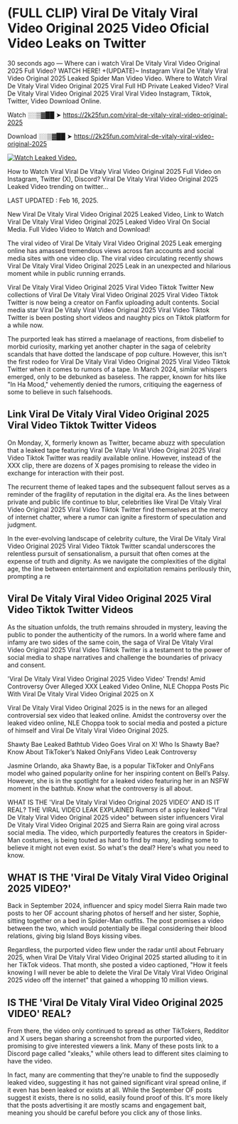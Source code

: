 # (FULL CLIP) Viral De Vitaly Viral Video Original 2025 Video Oficial Video Leaks on Twitter

30 seconds ago — Where can i watch Viral De Vitaly Viral Video Original 2025 Full Video? WATCH HERE! +(UPDATE)~ Instagram Viral De Vitaly Viral Video Original 2025 Leaked Spider Man Video Video. Where to Watch Viral De Vitaly Viral Video Original 2025 Viral Full HD Private Leaked Video? Viral De Vitaly Viral Video Original 2025 Viral Viral Video Instagram, Tiktok, Twitter, Video Download Online.

Watch ░░▒▓██ ➤ https://2k25fun.com/viral-de-vitaly-viral-video-original-2025

Download ░░▒▓██ ➤ https://2k25fun.com/viral-de-vitaly-viral-video-original-2025

[![Watch Leaked Video.](https://miro.medium.com/v2/resize:fit:828/format:webp/1*cilzJN44JGOrTw9NJCrNHA.gif "Watch Leaked Video")](https://2k25fun.com/viral-de-vitaly-viral-video-original-2025)

How to Watch Viral Viral De Vitaly Viral Video Original 2025 Full Video on Instagram, Twitter (X), Discord? Viral De Vitaly Viral Video Original 2025 Leaked Video trending on twitter...

LAST UPDATED : Feb 16, 2025.

New Viral De Vitaly Viral Video Original 2025 Leaked Video, Link to Watch Viral De Vitaly Viral Video Original 2025 Leaked Video Viral On Social Media. Full Video Video to Watch and Download!

The viral video of Viral De Vitaly Viral Video Original 2025 Leak emerging online has amassed tremendous views across fan accounts and social media sites with one video clip. The viral video circulating recently shows Viral De Vitaly Viral Video Original 2025 Leak in an unexpected and hilarious moment while in public running errands.

Viral De Vitaly Viral Video Original 2025 Viral Video Tiktok Twitter New collections of Viral De Vitaly Viral Video Original 2025 Viral Video Tiktok Twitter is now being a creator on Fanfix uploading adult contents. Social media star Viral De Vitaly Viral Video Original 2025 Viral Video Tiktok Twitter is been posting short videos and naughty pics on Tiktok platform for a while now.

The purported leak has stirred a maelanage of reactions, from disbelief to morbid curiosity, marking yet another chapter in the saga of celebrity scandals that have dotted the landscape of pop culture. However, this isn't the first rodeo for Viral De Vitaly Viral Video Original 2025 Viral Video Tiktok Twitter when it comes to rumors of a tape. In March 2024, similar whispers emerged, only to be debunked as baseless. The rapper, known for hits like "In Ha Mood," vehemently denied the rumors, critiquing the eagerness of some to believe in such falsehoods.

## Link Viral De Vitaly Viral Video Original 2025 Viral Video Tiktok Twitter Videos

On Monday, X, formerly known as Twitter, became abuzz with speculation that a leaked tape featuring Viral De Vitaly Viral Video Original 2025 Viral Video Tiktok Twitter was readily available online. However, instead of the XXX clip, there are dozens of X pages promising to release the video in exchange for interaction with their post.

The recurrent theme of leaked tapes and the subsequent fallout serves as a reminder of the fragility of reputation in the digital era. As the lines between private and public life continue to blur, celebrities like Viral De Vitaly Viral Video Original 2025 Viral Video Tiktok Twitter find themselves at the mercy of internet chatter, where a rumor can ignite a firestorm of speculation and judgment.

In the ever-evolving landscape of celebrity culture, the Viral De Vitaly Viral Video Original 2025 Viral Video Tiktok Twitter scandal underscores the relentless pursuit of sensationalism, a pursuit that often comes at the expense of truth and dignity. As we navigate the complexities of the digital age, the line between entertainment and exploitation remains perilously thin, prompting a re

##  Viral De Vitaly Viral Video Original 2025 Viral Video Tiktok Twitter Videos

As the situation unfolds, the truth remains shrouded in mystery, leaving the public to ponder the authenticity of the rumors. In a world where fame and infamy are two sides of the same coin, the saga of Viral De Vitaly Viral Video Original 2025 Viral Video Tiktok Twitter is a testament to the power of social media to shape narratives and challenge the boundaries of privacy and consent.

'Viral De Vitaly Viral Video Original 2025 Video Video' Trends! Amid Controversy Over Alleged XXX Leaked Video Online, NLE Choppa Posts Pic With Viral De Vitaly Viral Video Original 2025 on X

Viral De Vitaly Viral Video Original 2025 is in the news for an alleged controversial sex video that leaked online. Amidst the controversy over the leaked video online, NLE Choppa took to social media and posted a picture of himself and Viral De Vitaly Viral Video Original 2025.

Shawty Bae Leaked Bathtub Video Goes Viral on X! Who Is Shawty Bae? Know About TikToker’s Naked OnlyFans Video Leak Controversy

Jasmine Orlando, aka Shawty Bae, is a popular TikToker and OnlyFans model who gained popularity online for her inspiring content on Bell’s Palsy. However, she is in the spotlight for a leaked video featuring her in an NSFW moment in the bathtub. Know what the controversy is all about.

WHAT IS THE 'Viral De Vitaly Viral Video Original 2025 VIDEO' AND IS IT REAL? THE VIRAL VIDEO LEAK EXPLAINED Rumors of a spicy leaked "Viral De Vitaly Viral Video Original 2025 video" between sister influencers Viral De Vitaly Viral Video Original 2025 and Sierra Rain are going viral across social media. The video, which purportedly features the creators in Spider-Man costumes, is being touted as hard to find by many, leading some to believe it might not even exist. So what's the deal? Here's what you need to know.

## WHAT IS THE 'Viral De Vitaly Viral Video Original 2025 VIDEO?'

Back in September 2024, influencer and spicy model Sierra Rain made two posts to her OF account sharing photos of herself and her sister, Sophie, sitting together on a bed in Spider-Man outfits. The post promises a video between the two, which would potentially be illegal considering their blood relations, giving big Island Boys kissing vibes.

Regardless, the purported video flew under the radar until about February 2025, when Viral De Vitaly Viral Video Original 2025 started alluding to it in her TikTok videos. That month, she posted a video captioned, "How it feels knowing I will never be able to delete the Viral De Vitaly Viral Video Original 2025 video off the internet" that gained a whopping 10 million views.

## IS THE 'Viral De Vitaly Viral Video Original 2025 VIDEO' REAL?

From there, the video only continued to spread as other TikTokers, Redditor and X users began sharing a screenshot from the purported video, promising to give interested viewers a link. Many of these posts link to a Discord page called "xleaks," while others lead to different sites claiming to have the video.

In fact, many are commenting that they're unable to find the supposedly leaked video, suggesting it has not gained significant viral spread online, if it even has been leaked or exists at all. While the September OF posts suggest it exists, there is no solid, easily found proof of this. It's more likely that the posts advertising it are mostly scams and engagement bait, meaning you should be careful before you click any of those links.